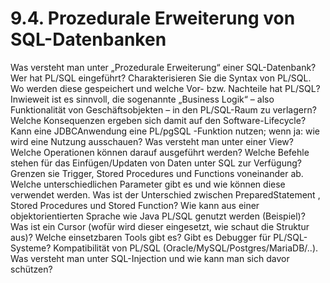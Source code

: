 # 9.4. Prozedurale Erweiterung von SQL-Datenbanken

Was versteht man unter „Prozedurale Erweiterung“ einer SQL-Datenbank? Wer hat PL/SQL
eingeführt? Charakterisieren Sie die Syntax von PL/SQL. Wo werden diese gespeichert und
welche Vor- bzw. Nachteile hat PL/SQL? Inwieweit ist es sinnvoll, die sogenannte „Business
Logik“ – also Funktionalität von Geschäftsobjekten – in den PL/SQL-Raum zu verlagern?
Welche Konsequenzen ergeben sich damit auf den Software-Lifecycle? Kann eine JDBCAnwendung eine PL/pgSQL -Funktion nutzen; wenn ja: wie wird eine Nutzung ausschauen?
Was versteht man unter einer View? Welche Operationen können darauf ausgeführt
werden? Welche Befehle stehen für das Einfügen/Updaten von Daten unter SQL zur
Verfügung? Grenzen sie Trigger, Stored Procedures und Functions voneinander ab. Welche
unterschiedlichen Parameter gibt es und wie können diese verwendet werden. Was ist der
Unterschied zwischen PreparedStatement , Stored Procedures und Stored Function? Wie
kann aus einer objektorientierten Sprache wie Java PL/SQL genutzt werden (Beispiel)? Was
ist ein Cursor (wofür wird dieser eingesetzt, wie schaut die Struktur aus)? Welche
einsetzbaren Tools gibt es? Gibt es Debugger für PL/SQL-Systeme? Kompatibilität von
PL/SQL (Oracle/MySQL/Postgres/MariaDB/..). Was versteht man unter SQL-Injection und wie
kann man sich davor schützen? 